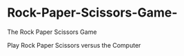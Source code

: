 # Rock-Paper-Scissors-Game-
The Rock Paper Scissors Game

Play Rock Paper Scissors versus the Computer 

